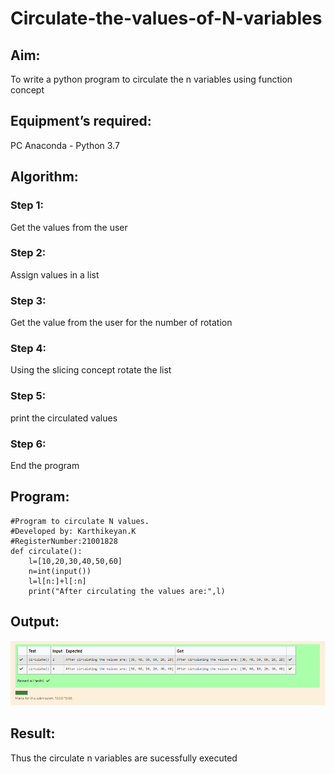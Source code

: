 # Circulate-the-values-of-N-variables
## Aim:
To write a python program to circulate the n variables using function concept
## Equipment’s required:
PC
Anaconda - Python 3.7
## Algorithm: 
### Step 1: 
Get the values from the user
### Step 2: 
Assign values in a list
### Step 3: 
Get the value from the user for the number of rotation
### Step 4: 
Using the slicing concept rotate the list

### Step 5:
print the circulated values 
### Step 6: 
End the program
## Program:
```
#Program to circulate N values.
#Developed by: Karthikeyan.K
#RegisterNumber:21001828
def circulate():
    l=[10,20,30,40,50,60]
    n=int(input())
    l=l[n:]+l[:n]
    print("After circulating the values are:",l)
```
## Output:
![output](outputex02.png)
## Result:
Thus the circulate n variables are sucessfully executed
